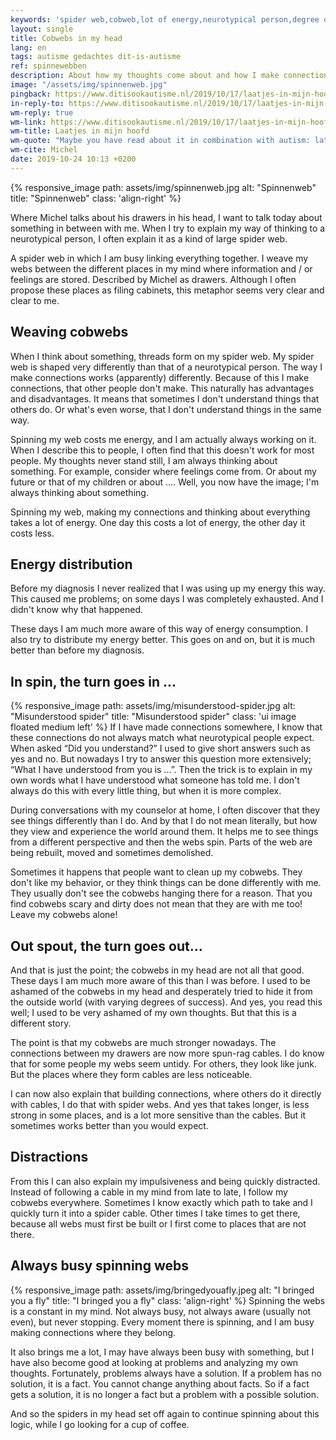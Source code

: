 ```yaml
---
keywords: 'spider web,cobweb,lot of energy,neurotypical person,degree of success'
layout: single
title: Cobwebs in my head
lang: en
tags: autisme gedachtes dit-is-autisme
ref: spinnewebben
description: About how my thoughts come about and how I make connections between different things. How it actually affects everything in my existence.
image: "/assets/img/spinnenweb.jpg"
pingback: https://www.ditisookautisme.nl/2019/10/17/laatjes-in-mijn-hoofd/
in-reply-to: https://www.ditisookautisme.nl/2019/10/17/laatjes-in-mijn-hoofd/
wm-reply: true
wm-link: https://www.ditisookautisme.nl/2019/10/17/laatjes-in-mijn-hoofd/
wm-title: Laatjes in mijn hoofd
wm-quote: "Maybe you have read about it in combination with autism: late. You may have heard an autist talk about 'this drawer is still with me not filled '. It is a metaphor. My head doesn't really consist of drawers. But I think it's a very good metaphor. A lot of what's happening in my life, what works differently from others has to do with drawers. [Translated from Dutch]"
wm-cite: Michel
date: 2019-10-24 10:13 +0200
---
```

{% responsive_image path: assets/img/spinnenweb.jpg alt: "Spinnenweb" title: "Spinnenweb" class: 'align-right' %}

Where Michel talks about his drawers in his head, I want to talk today about something in between with me. When I try to explain my way of thinking to a neurotypical person, I often explain it as a kind of large spider web.

A spider web in which I am busy linking everything together. I weave my webs between the different places in my mind where information and / or feelings are stored. Described by Michel as drawers. Although I often propose these places as filing cabinets, this metaphor seems very clear and clear to me.

## Weaving cobwebs

When I think about something, threads form on my spider web. My spider web is shaped very differently than that of a neurotypical person. The way I make connections works (apparently) differently. Because of this I make connections, that other people don't make. This naturally has advantages and disadvantages. It means that sometimes I don't understand things that others do. Or what's even worse, that I don't understand things in the same way.

Spinning my web costs me energy, and I am actually always working on it. When I describe this to people, I often find that this doesn't work for most people. My thoughts never stand still, I am always thinking about something. For example, consider where feelings come from. Or about my future or that of my children or about .... Well, you now have the image; I'm always thinking about something.

Spinning my web, making my connections and thinking about everything takes a lot of energy. One day this costs a lot of energy, the other day it costs less.

## Energy distribution

Before my diagnosis I never realized that I was using up my energy this way. This caused me problems; on some days I was completely exhausted. And I didn't know why that happened.

These days I am much more aware of this way of energy consumption. I also try to distribute my energy better. This goes on and on, but it is much better than before my diagnosis.

## In spin, the turn goes in ...


{% responsive_image path: assets/img/misunderstood-spider.jpg alt: "Misunderstood spider" title: "Misunderstood spider" class: 'ui image floated medium left' %}
If I have made connections somewhere, I know that these connections do not always match what neurotypical people expect. When asked “Did you understand?” I used to give short answers such as yes and no. But nowadays I try to answer this question more extensively; “What I have understood from you is ...”. Then the trick is to explain in my own words what I have understood what someone has told me. I don't always do this with every little thing, but when it is more complex.

During conversations with my counselor at home, I often discover that they see things differently than I do. And by that I do not mean literally, but how they view and experience the world around them. It helps me to see things from a different perspective and then the webs spin. Parts of the web are being rebuilt, moved and sometimes demolished.

Sometimes it happens that people want to clean up my cobwebs. They don't like my behavior, or they think things can be done differently with me. They usually don't see the cobwebs hanging there for a reason. That you find cobwebs scary and dirty does not mean that they are with me too! Leave my cobwebs alone!

## Out spout, the turn goes out...

And that is just the point; the cobwebs in my head are not all that good. These days I am much more aware of this than I was before. I used to be ashamed of the cobwebs in my head and desperately tried to hide it from the outside world (with varying degrees of success). And yes, you read this well; I used to be very ashamed of my own thoughts. But that this is a different story.

The point is that my cobwebs are much stronger nowadays. The connections between my drawers are now more spun-rag cables. I do know that for some people my webs seem untidy. For others, they look like junk. But the places where they form cables are less noticeable.

I can now also explain that building connections, where others do it directly with cables, I do that with spider webs. And yes that takes longer, is less strong in some places, and is a lot more sensitive than the cables. But it sometimes works better than you would expect.

## Distractions

From this I can also explain my impulsiveness and being quickly distracted. Instead of following a cable in my mind from late to late, I follow my cobwebs everywhere. Sometimes I know exactly which path to take and I quickly turn it into a spider cable. Other times I take times to get there, because all webs must first be built or I first come to places that are not there.

## Always busy spinning webs

{% responsive_image path: assets/img/bringedyouafly.jpeg alt: "I bringed you a fly" title: "I bringed you a fly" class: 'align-right' %}
Spinning the webs is a constant in my mind. Not always busy, not always aware (usually not even), but never stopping. Every moment there is spinning, and I am busy making connections where they belong.

It also brings me a lot, I may have always been busy with something, but I have also become good at looking at problems and analyzing my own thoughts. Fortunately, problems always have a solution. If a problem has no solution, it is a fact. You cannot change anything about facts. So if a fact gets a solution, it is no longer a fact but a problem with a possible solution.

And so the spiders in my head set off again to continue spinning about this logic, while I go looking for a cup of coffee.